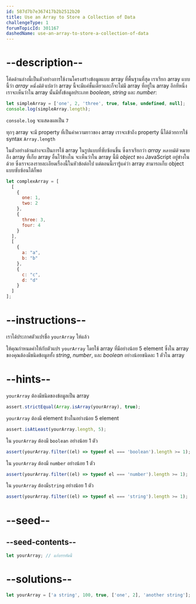 ```yaml
---
id: 587d7b7e367417b2b2512b20
title: Use an Array to Store a Collection of Data
challengeType: 1
forumTopicId: 301167
dashedName: use-an-array-to-store-a-collection-of-data
---
```


# --description--

โค้ดด้านล่างนี้เป็นตัวอย่างการใช้งานโครงสร้างข้อมูลแบบ array ที่พื้นฐานที่สุด เราเรียก array แบบนี้ว่า <dfn>array หนึ่งมิติ</dfn> แปลว่า array นี้จะมีแค่ชั้นเดียวและก็จะไม่มี array ที่อยู๋ใน array อีกทีหนึ่ง เราจะเห็นว่าใน array นั้นมีทั้งข้อมูลประเภท <dfn>boolean</dfn>, <dfn>string</dfn> และ <dfn>number</dfn>:

```js
let simpleArray = ['one', 2, 'three', true, false, undefined, null];
console.log(simpleArray.length);
```

 `console.log` จะแสดงผลเป็น `7`

ทุกๆ array จะมี property ที่เป็นค่าความยาวของ array เราจะเข้าถึง property นี้ได้ด้วยการใช้ syntax `Array.length` 

ในตัวอย่างด้านล่างจะเป็นการใช้ array ในรูปแบบที่ซับซ้อนขึ้น ซึ่งเราเรียกว่า <dfn>array หลายมิติ</dfn> หมายถึง array ที่เก็บ array อื่นไว้ข้างใน จะเห็นว่าใน array นี้มี <dfn>object</dfn> ของ JavaScript อยู่ข่างในด้วย ซึ่งเราจะลงรายละเอียดเรื่องนี้ในหัวข้อต่อไป แต่ตอนนี้เรารู้แค่ว่า array สามารถเก็บ object แบบซับซ้อนได้ก็พอ



```js
let complexArray = [
  [
    {
      one: 1,
      two: 2
    },
    {
      three: 3,
      four: 4
    }
  ],
  [
    {
      a: "a",
      b: "b"
    },
    {
      c: "c",
      d: "d"
    }
  ]
];
```

# --instructions--

เราได้ประกาศตัวแปรชื่อ `yourArray` ให้แล้ว 

ให้คุณกำหนดค่าให้กับตัวแปร `yourArray` โดยใช้ array ที่มีอย่างน้อย 5 element  ซึ่งใน array ของคุณต้องมีชนิดข้อมูลทั้ง <dfn>string</dfn>, <dfn>number</dfn>, และ <dfn>boolean</dfn> อย่างน้อยชนิดละ 1 ตัวใน array


# --hints--

`yourArray` ต้องมีชนิดของข้อมูลเป็น array 

```js
assert.strictEqual(Array.isArray(yourArray), true);
```

`yourArray` ต้องมี element ข้างในอย่างน้อย 5 element

```js
assert.isAtLeast(yourArray.length, 5);
```

ใน `yourArray` ต้องมี `boolean` อย่างน้อย 1 ตัว

```js
assert(yourArray.filter((el) => typeof el === 'boolean').length >= 1);
```

ใน `yourArray` ต้องมี `number` อย่างน้อย 1 ตัว

```js
assert(yourArray.filter((el) => typeof el === 'number').length >= 1);
```

ใน `yourArray` ต้องมี`string` อย่างน้อย 1 ตัว

```js
assert(yourArray.filter((el) => typeof el === 'string').length >= 1);
```

# --seed--

## --seed-contents--

```js
let yourArray; // แก้บรรทัดนี้
```

# --solutions--

```js
let yourArray = ['a string', 100, true, ['one', 2], 'another string'];
```
